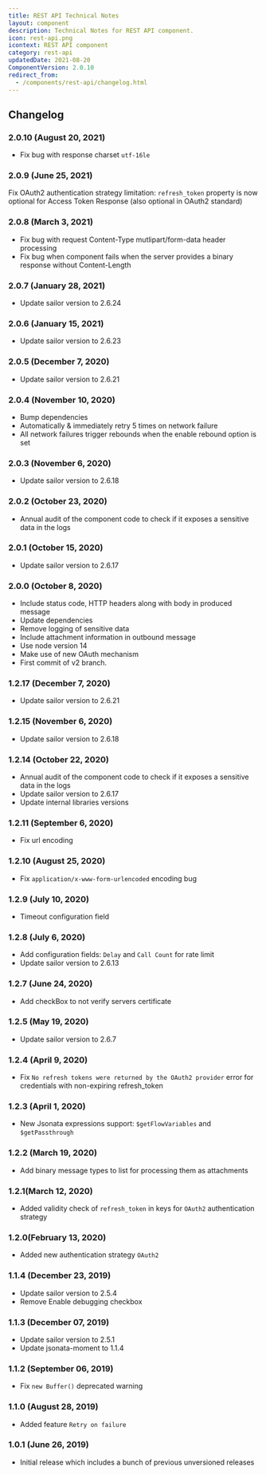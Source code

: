```yaml
---
title: REST API Technical Notes
layout: component
description: Technical Notes for REST API component.
icon: rest-api.png
icontext: REST API component
category: rest-api
updatedDate: 2021-08-20
ComponentVersion: 2.0.10
redirect_from:
  - /components/rest-api/changelog.html
---
```


## Changelog

### 2.0.10 (August 20, 2021)

* Fix bug with response charset `utf-16le`

### 2.0.9 (June 25, 2021)

Fix OAuth2 authentication strategy limitation: `refresh_token` property is now optional for Access Token Response (also optional in OAuth2 standard)

### 2.0.8 (March 3, 2021)

* Fix bug with request Content-Type mutlipart/form-data header processing
* Fix bug when component fails when the server provides a binary response without Content-Length

### 2.0.7 (January 28, 2021)

* Update sailor version to 2.6.24

### 2.0.6 (January 15, 2021)

* Update sailor version to 2.6.23

### 2.0.5 (December 7, 2020)

* Update sailor version to 2.6.21

### 2.0.4 (November 10, 2020)

* Bump dependencies
* Automatically & immediately retry 5 times on network failure
* All network failures trigger rebounds when the enable rebound option is set

### 2.0.3 (November 6, 2020)

* Update sailor version to 2.6.18

### 2.0.2 (October 23, 2020)

* Annual audit of the component code to check if it exposes a sensitive data in the logs

### 2.0.1 (October 15, 2020)

* Update sailor version to 2.6.17

### 2.0.0 (October 8, 2020)

* Include status code, HTTP headers along with body in produced message
* Update dependencies
* Remove logging of sensitive data
* Include attachment information in outbound message
* Use node version 14
* Make use of new OAuth mechanism
* First commit of v2 branch.

### 1.2.17 (December 7, 2020)

* Update sailor version to 2.6.21

### 1.2.15 (November 6, 2020)

* Update sailor version to 2.6.18

### 1.2.14 (October 22, 2020)

* Annual audit of the component code to check if it exposes a sensitive data in the logs
* Update sailor version to 2.6.17
* Update internal libraries versions

### 1.2.11 (September 6, 2020)

* Fix url encoding

### 1.2.10 (August 25, 2020)

* Fix `application/x-www-form-urlencoded` encoding bug

### 1.2.9 (July 10, 2020)

* Timeout configuration field

### 1.2.8 (July 6, 2020)

* Add configuration fields: `Delay` and `Call Count` for rate limit
* Update sailor version to 2.6.13

### 1.2.7 (June 24, 2020)

* Add checkBox to not verify servers certificate

### 1.2.5 (May 19, 2020)

* Update sailor version to 2.6.7

### 1.2.4 (April 9, 2020)

* Fix `No refresh tokens were returned by the OAuth2 provider` error for credentials with non-expiring refresh_token

### 1.2.3 (April 1, 2020)

* New Jsonata expressions support: `$getFlowVariables` and `$getPassthrough`

### 1.2.2 (March 19, 2020)

* Add binary message types to list for processing them as attachments

### 1.2.1(March 12, 2020)

* Added validity check of `refresh_token` in keys for `OAuth2` authentication strategy

### 1.2.0(February 13, 2020)

* Added new authentication strategy `OAuth2`

### 1.1.4 (December 23, 2019)

* Update sailor version to 2.5.4
* Remove Enable debugging checkbox

### 1.1.3 (December 07, 2019)

* Update sailor version to 2.5.1
* Update jsonata-moment to 1.1.4

### 1.1.2 (September 06, 2019)

* Fix `new Buffer()` deprecated warning

### 1.1.0 (August 28, 2019)

* Added feature `Retry on failure`

### 1.0.1 (June 26, 2019)

* Initial release which includes a bunch of previous unversioned releases
